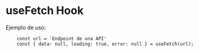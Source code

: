# useFetch Hook

Ejemplo de uso:

```
    const url = 'Endpoint de una API'
    const { data: null, loading: true, error: null } = useFetch(url);

```
